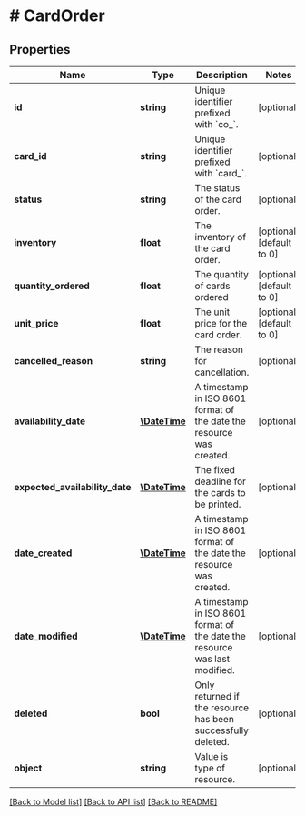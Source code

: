 # # CardOrder

## Properties

Name | Type | Description | Notes
------------ | ------------- | ------------- | -------------
**id** | **string** | Unique identifier prefixed with &#x60;co_&#x60;. | [optional]
**card_id** | **string** | Unique identifier prefixed with &#x60;card_&#x60;. | [optional]
**status** | **string** | The status of the card order. | [optional]
**inventory** | **float** | The inventory of the card order. | [optional] [default to 0]
**quantity_ordered** | **float** | The quantity of cards ordered | [optional] [default to 0]
**unit_price** | **float** | The unit price for the card order. | [optional] [default to 0]
**cancelled_reason** | **string** | The reason for cancellation. | [optional]
**availability_date** | [**\DateTime**](\DateTime.md) | A timestamp in ISO 8601 format of the date the resource was created. | [optional]
**expected_availability_date** | [**\DateTime**](\DateTime.md) | The fixed deadline for the cards to be printed. | [optional]
**date_created** | [**\DateTime**](\DateTime.md) | A timestamp in ISO 8601 format of the date the resource was created. | [optional]
**date_modified** | [**\DateTime**](\DateTime.md) | A timestamp in ISO 8601 format of the date the resource was last modified. | [optional]
**deleted** | **bool** | Only returned if the resource has been successfully deleted. | [optional]
**object** | **string** | Value is type of resource. | [optional]

[[Back to Model list]](../../README.md#models) [[Back to API list]](../../README.md#endpoints) [[Back to README]](../../README.md)
